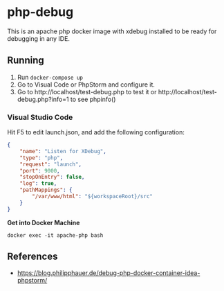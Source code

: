 # php-debug

This is an apache php docker image with xdebug installed to be ready for debugging in any IDE.

## Running

1. Run `docker-compose up`
2. Go to Visual Code or PhpStorm and configure it.
3. Go to http://localhost/test-debug.php to test it or http://localhost/test-debug.php?info=1 to see phpinfo()

### Visual Studio Code

Hit F5 to edit launch.json, and add the following configuration:

```json
{
    "name": "Listen for XDebug",
    "type": "php",
    "request": "launch",
    "port": 9000,
    "stopOnEntry": false,
    "log": true,
    "pathMappings": {
        "/var/www/html": "${workspaceRoot}/src"
    }
}
```

**Get into Docker Machine**
```
docker exec -it apache-php bash
```

## References

* https://blog.philipphauer.de/debug-php-docker-container-idea-phpstorm/